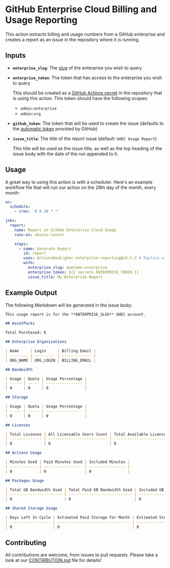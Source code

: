 # GitHub Enterprise Cloud Billing and Usage Reporting

This action extracts billing and usage numbers from a GitHub enterprise and
creates a report as an issue in the repository where it is running.

## Inputs

- **`enterprise_slug`**: The
  [slug](https://en.wikipedia.org/wiki/Clean_URL#Slug) of the enterprise you
  wish to query
- **`enterprise_token`**: The token that has access to the enterprise you wish
  to query

  This should be created as a
  [GitHub Actions secret](https://docs.github.com/en/actions/security-for-github-actions/security-guides/using-secrets-in-github-actions#creating-secrets-for-a-repository)
  in the repository that is using this action. This token should have the
  following scopes:
  - `admin:enterprise`
  - `admin:org`

- **`github_token`**: The token that will be used to create the issue (defaults
  to the
  [automatic token](https://docs.github.com/en/actions/security-for-github-actions/security-guides/automatic-token-authentication)
  provided by GitHub)
- **`issue_title`**: The title of the report issue (default:
  `GHEC Usage Report`)

  This title will be used as the issue title, as well as the top heading of the
  issue body with the date of the run appended to it.

## Usage

A great way to using this action is with a scheduler. Here's an example workflow
file that will run our action on the 28th day of the month, every month:

```yaml
on:
  schedule:
    - cron: '0 0 28 * *'

jobs:
  report:
    name: Report on GitHub Enterprise Cloud Usage
    runs-on: ubuntu-latest

    steps:
      - name: Generate Report
        id: report
        uses: ActionsDesk/ghec-enterprise-reporting@vX.Y.Z # Replace with the latest version
        with:
          enterprise_slug: awesome-enterprise
          enterprise_token: ${{ secrets.ENTERPRISE_TOKEN }}
          issue_title: My Enterprise Report
```

## Example Output

The following Markdown will be generated in the issue body:

```markdown
This usage report is for the **ENTERPRISE_SLUG** GHEC account.

## AssetPacks

Total Purchased: 6

## Enterprise Organizations

| Name     | Login     | Billing Email |
| -------- | --------- | ------------- |
| ORG_NAME | ORG_LOGIN | BILLING_EMAIL |

## Bandwidth

| Usage | Quota | Usage Percentage |
| ----- | ----- | ---------------- |
| 0     | 0     | 0                |

## Storage

| Usage | Quota | Usage Percentage |
| ----- | ----- | ---------------- |
| 0     | 0     | 0                |

## Licenses

| Total Licenses | All Licensable Users Count | Total Available Licenses |
| -------------- | -------------------------- | ------------------------ |
| 0              | 0                          | 0                        |

## Actions Usage

| Minutes Used | Paid Minutes Used | Included Minutes |
| ------------ | ----------------- | ---------------- |
| 0            | 0                 | 0                |

## Packages Usage

| Total GB Bandwidth Used | Total Paid GB Bandwidth Used | Included GB Bandwidth |
| ----------------------- | ---------------------------- | --------------------- |
| 0                       | 0                            | 0                     |

## Shared Storage Usage

| Days Left In Cycle | Estimated Paid Storage For Month | Estimated Storage For Month |
| ------------------ | -------------------------------- | --------------------------- |
| 0                  | 0                                | 0                           |
```

## Contributing

All contributions are welcome, from issues to pull requests. Please take a look
at our [CONTRIBUTION.md](CONTRIBUTION.md) file for details!
